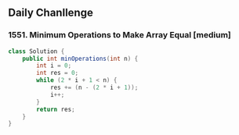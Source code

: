 ## Daily Chanllenge
### 1551. Minimum Operations to Make Array Equal [medium]
```java
class Solution {
    public int minOperations(int n) {
        int i = 0;
        int res = 0;
        while (2 * i + 1 < n) {
            res += (n - (2 * i + 1));
            i++;
        }
        return res;
    }
}
```

